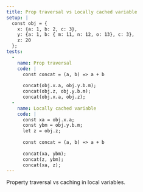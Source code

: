 ```yaml
---
title: Prop traversal vs Locally cached variable
setup: |
  const obj = {
    x: {a: 1, b: 2, c: 3},
    y: {a: 1, b: { m: 11, n: 12, o: 13}, c: 3},
    z: 20
  };
tests:
  -
    name: Prop traversal
    code: |
      const concat = (a, b) => a + b
      
      concat(obj.x.a, obj.y.b.m);
      concat(obj.z, obj.y.b.m);
      concat(obj.x.a, obj.z);
  -
    name: Locally cached variable
    code: |
      const xa = obj.x.a;
      const ybm = obj.y.b.m;
      let z = obj.z;
      
      const concat = (a, b) => a + b
      
      concat(xa, ybm);
      concat(z, ybm);
      concat(xa, z);
---
```

Property traversal vs caching in local variables.

